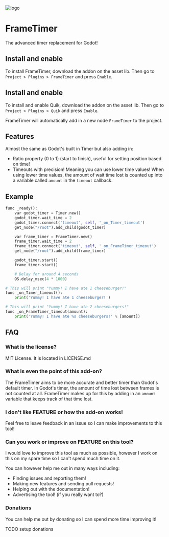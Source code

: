 ![logo](./addons/frame_timer/assets/frame_timer_logo_asset_lib.png)

# FrameTimer
The advanced timer replacement for Godot!

## Install and enable
To install FrameTimer, download the addon on the asset lib.
Then go to ``Project > Plugins > FrameTimer`` and press ``Enable``.

## Install and enable
To install and enable Quik, download the addon on the asset lib.
Then go to ``Project > Plugins > Quik`` and press ``Enable``.

FrameTimer will automatically add in a new node ``FrameTimer`` to the project.

## Features
Almost the same as Godot's built in Timer but also adding in:
* Ratio property (0 to 1) (start to finish), useful for setting position based on time!
* Timeouts with precision! Meaning you can use lower time values! When using lower time values, the amount
of wait time lost is counted up into a variable called ``amount`` in the ``timeout`` callback.

## Example
```py
func _ready():
	var godot_timer = Timer.new()
	godot_timer.wait_time = 2
	godot_timer.connect('timeout', self, '_on_Timer_timeout')
	get_node("/root").add_child(godot_timer)

	var frame_timer = FrameTimer.new()
	frame_timer.wait_time = 2
	frame_timer.connect('timeout', self, '_on_FrameTimer_timeout')
	get_node("/root").add_child(frame_timer)

	godot_timer.start()
	frame_timer.start()

	# Delay for around 4 seconds
	OS.delay_msec(4 * 1000)

# This will print "Yummy! I have ate 1 cheeseburger!"
func _on_Timer_timeout():
	print('Yummy! I have ate 1 cheeseburger!')

# This will print "Yummy! I have ate 2 cheeseburgers!"
func _on_FrameTimer_timeout(amount):
	print('Yummy! I have ate %s cheeseburgers!' % [amount])
```

## FAQ
### What is the license?
MIT License. It is located in LICENSE.md

### What is even the point of this add-on?
The FrameTimer aims to be more accurate and better timer than Godot's default timer.
In Godot's timer, the amount of time lost between frames is not counted at all.
FrameTimer makes up for this by adding in an ``amount`` variable that keeps track of that time lost.

### I don't like FEATURE or how the add-on works!
Feel free to leave feedback in an issue so I can make improvements to this tool!

### Can you work or improve on FEATURE on this tool?
I would love to improve this tool as much as possible, however I work on this on my spare time so I can't spend much time on it.

You can however help me out in many ways including:
* Finding issues and reporting them!
* Making new features and sending pull requests!
* Helping out with the documentation!
* Advertising the tool! (if you really want to?)

### Donations
You can help me out by donating so I can spend more time improving it!

TODO setup donations
